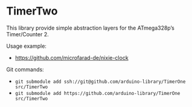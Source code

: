 # TimerTwo

This library provide simple abstraction layers for the ATmega328p’s Timer/Counter 2. 


Usage example:
* https://github.com/microfarad-de/nixie-clock

Git commands:

* `git submodule add ssh://git@github.com/arduino-library/TimerOne src/TimerTwo`
* `git submodule add https://github.com/arduino-library/TimerOne src/TimerTwo`

